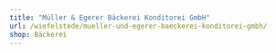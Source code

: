 ```yaml
---
title: "Müller & Egerer Bäckerei Konditorei GmbH"
url: /wiefelstede/mueller-und-egerer-baeckerei-konditorei-gmbh/
shop: Bäckerei
---
```

